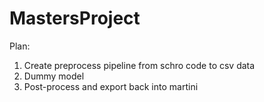 # MastersProject

Plan:

1) Create preprocess pipeline from schro code to csv data
2) Dummy model
3) Post-process and export back into martini
